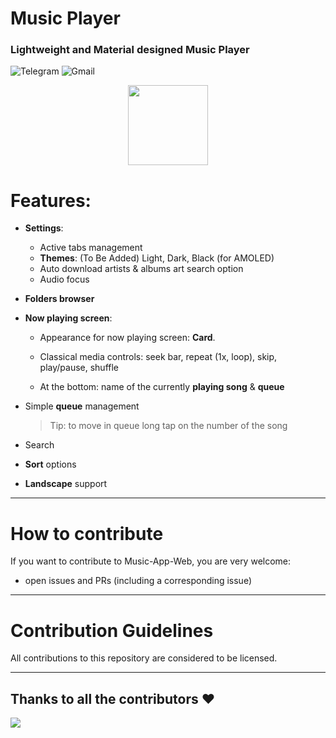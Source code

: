 # Music Player

### Lightweight and Material designed Music Player

![Telegram](https://img.shields.io/badge/Telegram-2CA5E0.svg?logo=telegram&style=flat-square)
![Gmail](https://img.shields.io/badge/Gmail-666666.svg?logo=gmail&logoColor=D14836&style=flat-square)


<p align="center"><img width="128" height="128" src="https://raw.githubusercontent.com/MaxFour/Music-Player/master/images/Icon.png" /></p>



# Features:

- **Settings**:
  - Active tabs management
  - **Themes**: (To Be Added)
  Light, Dark, Black (for AMOLED)
  - Auto download artists & albums art search option
  - Audio focus
  

- **Folders browser**
- **Now playing screen**:
  - Appearance for now playing screen: **Card**.

  - Classical media controls: seek bar, repeat (1x, loop), skip, play/pause, shuffle
 
  - At the bottom: name of the currently **playing song** & **queue**
- Simple **queue** management
  > Tip: to move in queue long tap on the number of the song

- Search
- **Sort** options
- **Landscape** support

--------

# How to contribute

If you want to contribute to Music-App-Web, you are very welcome:

- open issues and PRs (including a corresponding issue)

--------

# Contribution Guidelines

All contributions to this repository are considered to be licensed.


--------
## Thanks to all the contributors ❤️
<a href = "https://github.com/tawahpeggy/Music-App-web/contributors">
  <img src = "https://contrib.rocks/image?repo=tawahpeggy/Music-App-web"/>
</a>


